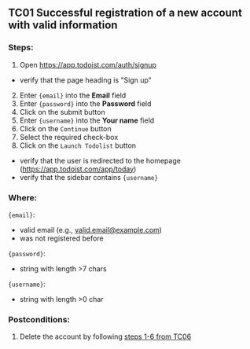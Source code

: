 ## TC01 Successful registration of a new account with valid information
### Steps:
1. Open https://app.todoist.com/auth/signup
* verify that the page heading is "Sign up"
2. Enter `{email}` into the **Email** field
3. Enter `{password}` into the **Password** field
4. Click on the submit button
5. Enter `{username}` into the **Your name** field
6. Click on the `Continue` button
7. Select the required check-box
8. Click on the `Launch Todolist` button
* verify that the user is redirected to the homepage (https://app.todoist.com/app/today)
* verify that the sidebar contains `{username}`
### Where:
`{email}`:
* valid email (e.g., valid.email@example.com)
* was not registered before

`{password}`:
* string with length >7 chars

`{username}`:
* string with length >0 char
### Postconditions:
1. Delete the account by following  [steps 1-6 from TC06](TC06.md)